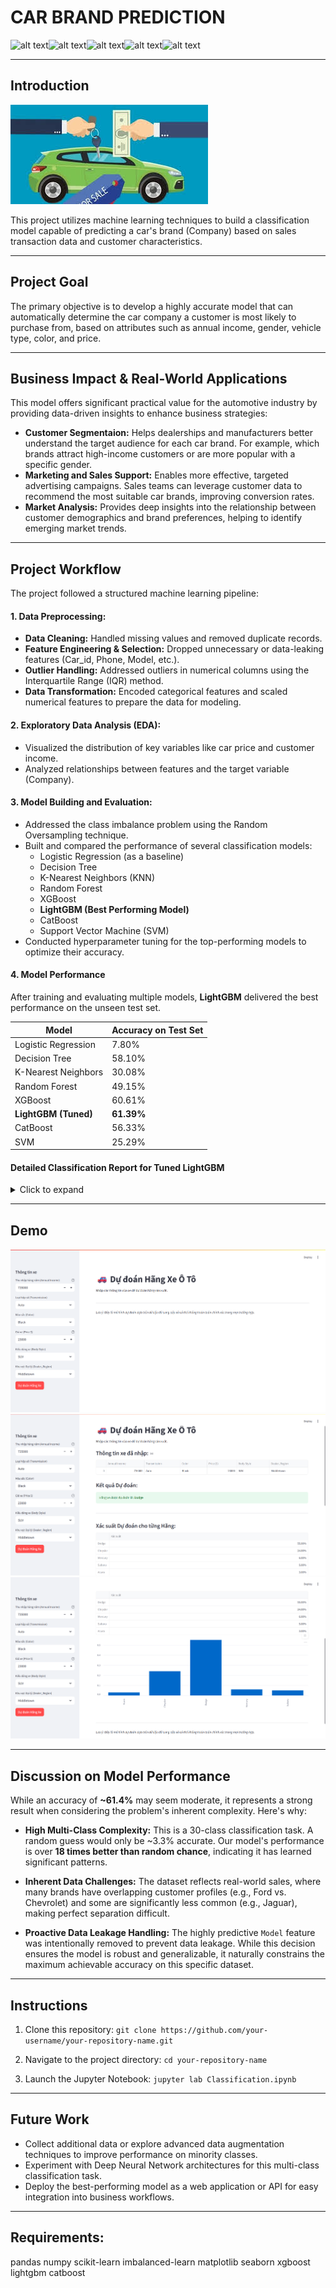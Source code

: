 # CAR BRAND PREDICTION 
![alt text](https://img.shields.io/badge/Python-3.10+-blue?style=for-the-badge&logo=python)![alt text](https://img.shields.io/badge/scikit--learn-%23F7931E.svg?style=for-the-badge&logo=scikit-learn&logoColor=white)![alt text](https://img.shields.io/badge/pandas-%23150458.svg?style=for-the-badge&logo=pandas&logoColor=white)![alt text](https://img.shields.io/badge/numpy-%23013243.svg?style=for-the-badge&logo=numpy&logoColor=white)![alt text](https://img.shields.io/badge/xgboost-42b0d3?style=for-the-badge&logo=xgboost&logoColor=white)

---
## Introduction
![alt text](intro.jpg)

This project utilizes machine learning techniques to build a classification model capable of predicting a car's brand (Company) based on sales transaction data and customer characteristics.

---
## Project Goal
The primary objective is to develop a highly accurate model that can automatically determine the car company a customer is most likely to purchase from, based on attributes such as annual income, gender, vehicle type, color, and price.

---
## Business Impact & Real-World Applications
This model offers significant practical value for the automotive industry by providing data-driven insights to enhance business strategies:

* **Customer Segmentaion:** Helps dealerships and manufacturers better understand the target audience for each car brand. For example, which brands attract high-income customers or are more popular with a specific gender.
* **Marketing and Sales Support:** Enables more effective, targeted advertising campaigns. Sales teams can leverage customer data to recommend the most suitable car brands, improving conversion rates.
* **Market Analysis:** Provides deep insights into the relationship between customer demographics and brand preferences, helping to identify emerging market trends.

---
## Project Workflow

The project followed a structured machine learning pipeline:
#### 1. Data Preprocessing:
* **Data Cleaning:** Handled missing values and removed duplicate records.
* **Feature Engineering & Selection:** Dropped unnecessary or data-leaking features (Car_id, Phone, Model, etc.).
* **Outlier Handling:** Addressed outliers in numerical columns using the Interquartile Range (IQR) method.
* **Data Transformation:** Encoded categorical features and scaled numerical features to prepare the data for modeling.

#### 2. Exploratory Data Analysis (EDA):
* Visualized the distribution of key variables like car price and customer income.
* Analyzed relationships between features and the target variable (Company).

#### 3. Model Building and Evaluation:
* Addressed the class imbalance problem using the Random Oversampling technique.
* Built and compared the performance of several classification models:
  * Logistic Regression (as a baseline)
  * Decision Tree
  * K-Nearest Neighbors (KNN)
  * Random Forest
  * XGBoost
  * **LightGBM (Best Performing Model)**
  * CatBoost
  * Support Vector Machine (SVM)
* Conducted hyperparameter tuning for the top-performing models to optimize their accuracy.

#### 4. Model Performance

After training and evaluating multiple models, **LightGBM** delivered the best performance on the unseen test set.

| Model                    | Accuracy on Test Set |
| ------------------------ | -------------------- |
| Logistic Regression      | 7.80%                |
| Decision Tree            | 58.10%               |
| K-Nearest Neighbors      | 30.08%               |
| Random Forest            | 49.15%               |
| XGBoost                  | 60.61%               |
| **LightGBM (Tuned)**     | **61.39%**           |
| CatBoost                 | 56.33%               |
| SVM                      | 25.29%               |


#### Detailed Classification Report for Tuned LightGBM

<details>
<summary>Click to expand</summary>


           precision    recall  f1-score   support
    Acura      0.70      0.89      0.79       138
    Audi       0.59      0.76      0.66        94
     BMW       0.45      0.49      0.47       158
    Buick      0.68      0.72      0.70        88
    Cadillac   0.72      0.72      0.72       130
    Chevrolet  0.65      0.48      0.55       364
    Chrysler   0.56      0.59      0.57       224
    Dodge      0.68      0.58      0.63       334
    Ford       0.68      0.54      0.60       323
    Honda      0.62      0.61      0.61       142
    Hyundai    0.44      0.62      0.52       53
    Infiniti   0.51      0.62      0.56       39
    Jaguar     0.50      0.67      0.57       36
    Jeep       0.57      0.59      0.58       73
    Lexus      0.65      0.68      0.67       160
    Lincoln    0.57      0.73      0.64       98
    Mercedes-B 0.56      0.57      0.57       257 
    Mercury    0.65      0.68      0.66       175
    Mitsubishi 0.66      0.60      0.62       255
    Nissan     0.55      0.55      0.55       177
    Oldsmobile 0.63      0.58      0.60       222
    Plymouth   0.56      0.65      0.60       123
    Pontiac    0.61      0.69      0.64       159
    Porsche    0.40      0.47      0.43       72
    Saab       0.56      0.67      0.61       42
    Saturn     0.69      0.78      0.73       117
    Subaru     0.70      0.84      0.76       81
    Toyota     0.66      0.64      0.65       222
    Volkswagen 0.60      0.55      0.58       267
    Volvo      0.61      0.61      0.61       158
    accuracy                       0.61       4781
    macro avg 0.60       0.64      0.62       4781
    weighted avg 0.62    0.61      0.61       4781
</details>

--- 
## Demo
![alt text](Demo0.png)![alt text](Demo1.png)![alt text](Demo2.png)

---

## Discussion on Model Performance
While an accuracy of **~61.4%** may seem moderate, it represents a strong result when considering the problem's inherent complexity. Here's why:

-   **High Multi-Class Complexity:** This is a 30-class classification task. A random guess would only be ~3.3% accurate. Our model's performance is over **18 times better than random chance**, indicating it has learned significant patterns.

-   **Inherent Data Challenges:** The dataset reflects real-world sales, where many brands have overlapping customer profiles (e.g., Ford vs. Chevrolet) and some are significantly less common (e.g., Jaguar), making perfect separation difficult.

-   **Proactive Data Leakage Handling:** The highly predictive `Model` feature was intentionally removed to prevent data leakage. While this decision ensures the model is robust and generalizable, it naturally constrains the maximum achievable accuracy on this specific dataset.

---
## Instructions
1. Clone this repository:
    `git clone https://github.com/your-username/your-repository-name.git
`

2. Navigate to the project directory:
  `cd your-repository-name`

3. Launch the Jupyter Notebook:
    `jupyter lab Classification.ipynb`

---

## Future Work
* Collect additional data or explore advanced data augmentation techniques to improve performance on minority classes.
* Experiment with Deep Neural Network architectures for this multi-class classification task.
* Deploy the best-performing model as a web application or API for easy integration into business workflows.

---
## Requirements:
pandas
numpy
scikit-learn
imbalanced-learn
matplotlib
seaborn
xgboost
lightgbm
catboost

